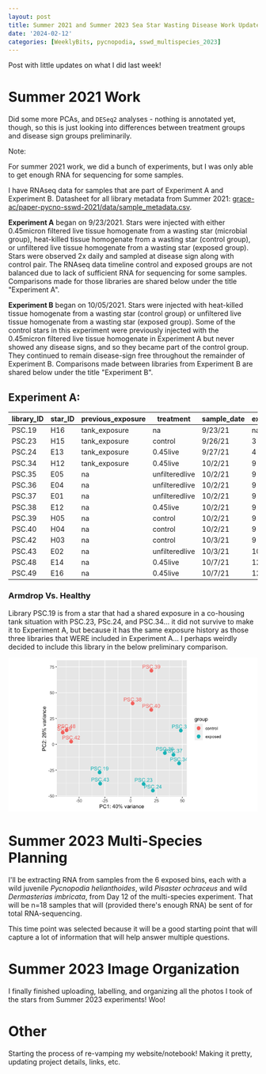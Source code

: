 ```yaml
---
layout: post
title: Summer 2021 and Summer 2023 Sea Star Wasting Disease Work Updates
date: '2024-02-12'
categories: [WeeklyBits, pycnopodia, sswd_multispecies_2023]
---
```

Post with little updates on what I did last week!

# Summer 2021 Work
Did some more PCAs, and `DESeq2` analyses - nothing is annotated yet, though, so this is just looking into differences between treatment groups and disease sign groups preliminarily.

Note:

For summer 2021 work, we did a bunch of experiments, but I was only able to get enough RNA for sequencing for some samples.

I have RNAseq data for samples that are part of Experiment A and Experiment B. Datasheet for all library metadata from Summer 2021: [grace-ac/paper-pycno-sswd-2021/data/sample_metadata.csv](https://github.com/grace-ac/paper-pycno-sswd-2021/blob/main/data/sample_metadata.csv).

**Experiment A** began on 9/23/2021. Stars were injected with either 0.45micron filtered live tissue homogenate from a wasting star (microbial group), heat-killed tissue homogenate from a wasting star (control group), or unfiltered live tissue homogenate from a wasting star (exposed group). Stars were observed 2x daily and sampled at disease sign along with control pair. The RNAseq data timeline control and exposed groups are not balanced due to lack of sufficient RNA for sequencing for some samples. Comparisons made for those libraries are shared below under the title "Experiment A".

**Experiment B** began on 10/05/2021. Stars were injected with heat-killed tissue homogenate from a wasting star (control group) or unfiltered live tissue homogenate from a wasting star (exposed group). Some of the control stars in this experiment were previously injected with the 0.45micron filtered live tissue homogenate in Experiment A but never showed any disease signs, and so they became part of the control group. They continued to remain disease-sign free throughout the remainder of Experiment B. Comparisons made between libraries from Experiment B are shared below under the title "Experiment B".

## Experiment A:

| library_ID | star_ID | previous_exposure | treatment      | sample_date | experiment_day | disease_sign |
|------------|---------|-------------------|----------------|-------------|----------------|--------------|
| PSC.19     | H16     | tank_exposure     | na             | 9/23/21     | na             | armdrop      |
| PSC.23     | H15     | tank_exposure     | control        | 9/26/21     | 3              | armdrop      |
| PSC.24     | E13     | tank_exposure     | 0.45live       | 9/27/21     | 4              | armdrop      |
| PSC.34     | H12     | tank_exposure     | 0.45live       | 10/2/21     | 9              | armtwist     |
| PSC.35     | E05     | na                | unfilteredlive | 10/2/21     | 9              | armdrop      |
| PSC.36     | E04     | na                | unfilteredlive | 10/2/21     | 9              | armdrop      |
| PSC.37     | E01     | na                | unfilteredlive | 10/2/21     | 9              | armdrop      |
| PSC.38     | E12     | na                | 0.45live       | 10/2/21     | 9              | na           |
| PSC.39     | H05     | na                | control        | 10/2/21     | 9              | na           |
| PSC.40     | H04     | na                | control        | 10/2/21     | 9              | na           |
| PSC.42     | H03     | na                | control        | 10/3/21     | 9              | na           |
| PSC.43     | E02     | na                | unfilteredlive | 10/3/21     | 10             | armdrop      |
| PSC.48     | E14     | na                | 0.45live       | 10/7/21     | 12             | na           |
| PSC.49     | E16     | na                | 0.45live       | 10/7/21     | 12             | na           |

### Armdrop Vs. Healthy
Library PSC.19 is from a star that had a shared exposure in a co-housing tank situation with PSC.23, PSc.24, and PSC.34... it did not survive to make it to Experiment A, but because it has the same exposure history as those three libraries that WERE included in Experiment A... I perhaps weirdly decided to include this library in the below preliminary comparison. 


![img](../notebook-images/2024-02-09/expA_armdrop_v_control_PCA.png)    





# Summer 2023 Multi-Species Planning
I'll be extracting RNA from samples from the 6 exposed bins, each with a wild juvenile _Pycnopodia helianthoides_, wild _Pisaster ochraceus_ and wild _Dermasterias imbricata_, from Day 12 of the multi-species experiment. That will be n=18 samples that will (provided there's enough RNA) be sent of for total RNA-sequencing.

This time point was selected because it will be a good starting point that will capture a lot of information that will help answer multiple questions.

# Summer 2023 Image Organization
I finally finished uploading, labelling, and organizing all the photos I took of the stars from Summer 2023 experiments! Woo!

# Other
Starting the process of re-vamping my website/notebook! Making it pretty, updating project details, links, etc.
